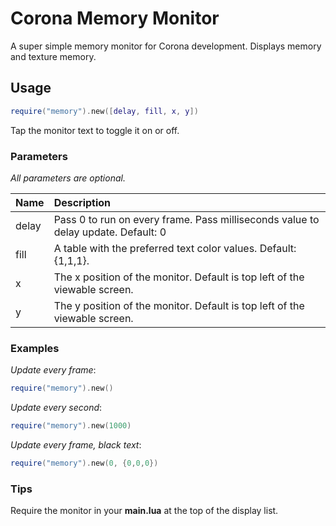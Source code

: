# Corona Memory Monitor
A super simple memory monitor for Corona development. Displays memory and texture memory.

## Usage

```lua
require("memory").new([delay, fill, x, y])
```

Tap the monitor text to toggle it on or off.

### Parameters

_All parameters are optional._

|Name|Description|
|:----|:-----------|
|delay|Pass 0 to run on every frame. Pass milliseconds value to delay update. Default: 0|
|fill|A table with the preferred text color values. Default: {1,1,1}.|
|x|The x position of the monitor. Default is top left of the viewable screen.|
|y|The y position of the monitor. Default is top left of the viewable screen.|

### Examples

_Update every frame_:

```lua
require("memory").new()
```

_Update every second_:

```lua
require("memory").new(1000)
```

_Update every frame, black text_:

```lua
require("memory").new(0, {0,0,0})
```

### Tips

Require the monitor in your __main.lua__ at the top of the display list.